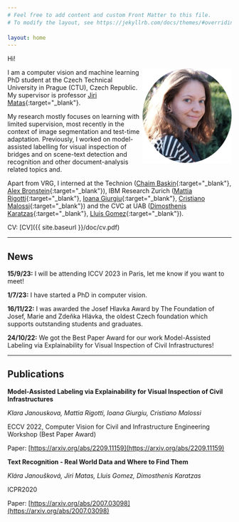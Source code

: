 ```yaml
---
# Feel free to add content and custom Front Matter to this file.
# To modify the layout, see https://jekyllrb.com/docs/themes/#overriding-theme-defaults

layout: home
---
```


Hi!

<img src="/doc/current.jpg" width="200" style="float: right;" />
<!-- ![profile photo]({{ site.baseurl }}/doc/current.jpeg =100x;") -->

I am a computer vision and machine learning PhD student at the Czech Technical University in Prague (CTU), Czech Republic. My supervisor is professor [Jiri Matas](https://scholar.google.com/citations?user=EJCNY6QAAAAJ&hl=en){:target="_blank"}.

My research mostly focuses on learning with limited supervision, most recently in the context of image segmentation and test-time adaptation. Previously, I worked on model-assisted labelling for visual inspection of bridges and on scene-text detection and recognition and other document-analysis related topics and.

Apart from VRG, I interned at the Technion ([Chaim Baskin](https://scholar.google.co.il/citations?user=lfWCxJYAAAAJ&hl=en){:target="_blank"}, [Alex Bronstein](https://scholar.google.co.il/citations?user=lafKN0sAAAAJ&hl=en){:target="_blank"}), IBM Research Zurich ([Mattia Rigotti](https://scholar.google.co.il/citations?hl=en&user=TmHt7CwAAAAJ&view_op=list_works&sortby=pubdate){:target="_blank"}, [Ioana Giurgiu](https://scholar.google.co.il/citations?hl=en&user=2NI-034AAAAJ){:target="_blank"}, [Cristiano Malossi](https://scholar.google.co.il/citations?hl=en&user=OSEugosAAAAJ){:target="_blank"}) and the CVC at UAB ([Dimosthenis Karatzas](https://scholar.google.co.il/citations?user=xASEtrUAAAAJ&hl=en){:target="_blank"}, [Lluis Gomez](https://scholar.google.co.il/citations?user=U5DQ99QAAAAJ&hl=en){:target="_blank"}).


CV: [CV]({{ site.baseurl }}/doc/cv.pdf)

***

## News

**15/9/23:** I will be attending ICCV 2023 in Paris, let me know if you want to meet!

**1/7/23:** I have started a PhD in computer vision.

**16/11/22:** I was awarded the Josef Hlavka Award by The Foundation of Josef, Marie and Zdeňka Hlávka, the oldest Czech foundation which supports outstanding students and graduates.

**24/10/22:** We got the Best Paper Award for our work Model-Assisted Labeling via Explainability for Visual Inspection of Civil Infrastructures!



***

## Publications

**Model-Assisted Labeling via Explainability for Visual Inspection of Civil Infrastructures**

*Klara Janouskova, Mattia Rigotti, Ioana Giurgiu, Cristiano Malossi*

ECCV 2022, Computer Vision for Civil and Infrastructure Engineering Workshop (Best Paper Award)

Paper: [https://arxiv.org/abs/2209.11159](https://arxiv.org/abs/2209.11159)

**Text Recognition - Real World Data and Where to Find Them**

*Klára Janoušková, Jiri Matas, Lluis Gomez, Dimosthenis Karatzas*

ICPR2020

Paper: [https://arxiv.org/abs/2007.03098](https://arxiv.org/abs/2007.03098)


